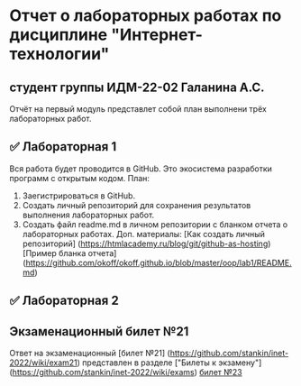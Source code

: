 
# Отчет о лабораторных работах по дисциплине "Интернет-технологии"
## студент группы ИДМ-22-02 Галанина А.С.

Отчёт на первый модуль представлет собой план выполнени трёх лабораторных работ.

## ✅ Лабораторная 1

Вся работа будет проводится в GitHub. Это экосистема разработки программ с открытым кодом.
План:
1. Заегистрироваться в GitHub.
2. Создать личный репозиторий для сохранения результатов выполнения лабораторных работ.
3. Создать файл readme.md в личном репозитории с бланком отчета о лабораторных работах.
Доп. материалы:
[Как создать личный репозиторий] (https://htmlacademy.ru/blog/git/github-as-hosting)
[Пример бланка отчета] (https://github.com/okoff/okoff.github.io/blob/master/oop/lab1/README.md)
## ✅ Лабораторная 2

## Экзаменационный билет №21
Ответ на экзаменационный [билет №21] (https://github.com/stankin/inet-2022/wiki/exam21) представлен в разделе ["Билеты к экзамену"] (https://github.com/stankin/inet-2022/wiki/exams) [билет №23](https://github.com/stankin/inet-2022/wiki/exam23)
